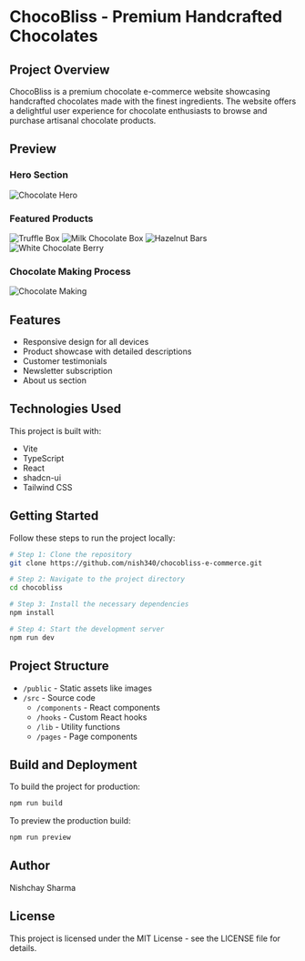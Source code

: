 # ChocoBliss - Premium Handcrafted Chocolates

## Project Overview

ChocoBliss is a premium chocolate e-commerce website showcasing handcrafted chocolates made with the finest ingredients. The website offers a delightful user experience for chocolate enthusiasts to browse and purchase artisanal chocolate products.

## Preview

### Hero Section
![Chocolate Hero](./public/images/chocolate-hero.jpg)

### Featured Products
![Truffle Box](./public/images/truffle-box.jpg)
![Milk Chocolate Box](./public/images/milk-chocolate-box.jpg)
![Hazelnut Bars](./public/images/hazelnut-bars.jpg)
![White Chocolate Berry](./public/images/white-chocolate-berry.jpg)

### Chocolate Making Process
![Chocolate Making](./public/images/chocolate-making.jpg)

## Features

- Responsive design for all devices
- Product showcase with detailed descriptions
- Customer testimonials
- Newsletter subscription
- About us section

## Technologies Used

This project is built with:

- Vite
- TypeScript
- React
- shadcn-ui
- Tailwind CSS

## Getting Started

Follow these steps to run the project locally:

```sh
# Step 1: Clone the repository
git clone https://github.com/nish340/chocobliss-e-commerce.git

# Step 2: Navigate to the project directory
cd chocobliss

# Step 3: Install the necessary dependencies
npm install

# Step 4: Start the development server
npm run dev
```

## Project Structure

- `/public` - Static assets like images
- `/src` - Source code
  - `/components` - React components
  - `/hooks` - Custom React hooks
  - `/lib` - Utility functions
  - `/pages` - Page components

## Build and Deployment

To build the project for production:

```sh
npm run build
```

To preview the production build:

```sh
npm run preview
```

## Author

Nishchay Sharma

## License

This project is licensed under the MIT License - see the LICENSE file for details.